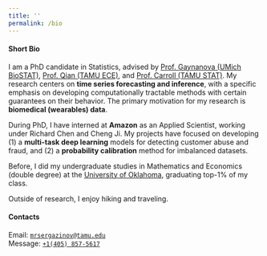 ```yaml
---
title: ''
permalink: /bio
---
```


#### Short Bio

I am a PhD candidate in Statistics, advised by [Prof. Gaynanova (UMich BioSTAT)](https://irinagain.github.io/), [Prof. Qian (TAMU ECE)](http://xqian37.github.io/), and [Prof. Carroll (TAMU STAT)](https://carroll.stat.tamu.edu/). My research centers on **time series forecasting and inference**, with a specific emphasis on developing computationally tractable methods with certain guarantees on their behavior. The primary motivation for my research is **biomedical (wearables) data**.

<!-- My research focuses on developing **deep learning** models for **biomedical data** and utilizing probabilistic techniques to create accurate **uncertainty quantification** methods for these models. Previously, I have worked on advancing deep learning methods for inferring physical properties of granular materials. In general, I enjoy exploring topics at the interface of computational and theoretical sciences. -->

During PhD, I have interned at **Amazon** as an Applied Scientist, working under Richard Chen and Cheng Ji. My projects have focused on developing (1) a **multi-task deep learning** models for detecting customer abuse and fraud, and (2) a **probability calibration** method for imbalanced datasets. 

Before, I did my undergraduate studies in Mathematics and Economics (double degree) at the [University of Oklahoma](https://math.ou.edu/), graduating top-1% of my class. 

Outside of research, I enjoy hiking and traveling.

#### Contacts

Email: [`mrsergazinov@tamu.edu`](mailto:mrsergazinov@tamu.edu)  
Message: [`+1(405) 857-5617`](sms:14058575617)
